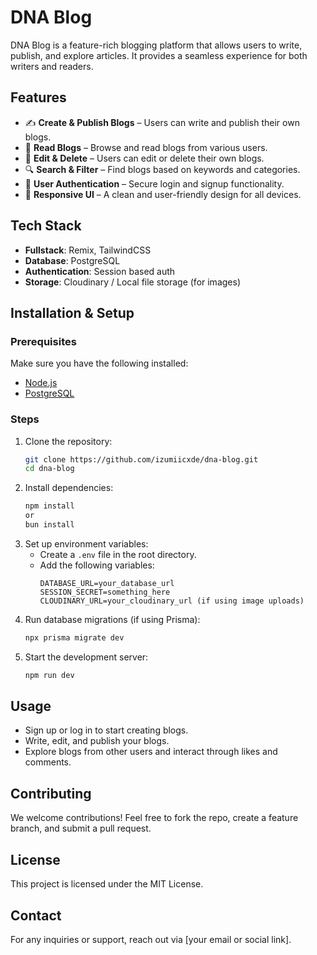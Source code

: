 # DNA Blog

DNA Blog is a feature-rich blogging platform that allows users to write, publish, and explore articles. It provides a seamless experience for both writers and readers.

## Features

- ✍️ **Create & Publish Blogs** – Users can write and publish their own blogs.
- 📖 **Read Blogs** – Browse and read blogs from various users.
- 📝 **Edit & Delete** – Users can edit or delete their own blogs.
- 🔍 **Search & Filter** – Find blogs based on keywords and categories.
- 🔐 **User Authentication** – Secure login and signup functionality.
- 🎨 **Responsive UI** – A clean and user-friendly design for all devices.

## Tech Stack

- **Fullstack**: Remix, TailwindCSS
- **Database**: PostgreSQL
- **Authentication**: Session based auth
- **Storage**: Cloudinary / Local file storage (for images)

## Installation & Setup

### Prerequisites

Make sure you have the following installed:

- [Node.js](https://nodejs.org/)
- [PostgreSQL](https://www.postgresql.org/)

### Steps

1. Clone the repository:
   ```sh
   git clone https://github.com/izumiicxde/dna-blog.git
   cd dna-blog
   ```
2. Install dependencies:
   ```sh
   npm install
   or
   bun install
   ```
3. Set up environment variables:
   - Create a `.env` file in the root directory.
   - Add the following variables:
     ```env
     DATABASE_URL=your_database_url
     SESSION_SECRET=something_here
     CLOUDINARY_URL=your_cloudinary_url (if using image uploads)
     ```
4. Run database migrations (if using Prisma):
   ```sh
   npx prisma migrate dev
   ```
5. Start the development server:
   ```sh
   npm run dev
   ```

## Usage

- Sign up or log in to start creating blogs.
- Write, edit, and publish your blogs.
- Explore blogs from other users and interact through likes and comments.

## Contributing

We welcome contributions! Feel free to fork the repo, create a feature branch, and submit a pull request.

## License

This project is licensed under the MIT License.

## Contact

For any inquiries or support, reach out via [your email or social link].

